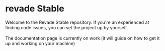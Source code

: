 # revade Stable
Welcome to the Revade Stable repository. If you're an experienced at finding code issues, you can set the project up by yourself.
<br><br>
The documentation page is currently on work (it will guide on how to get it up and working on your machine)